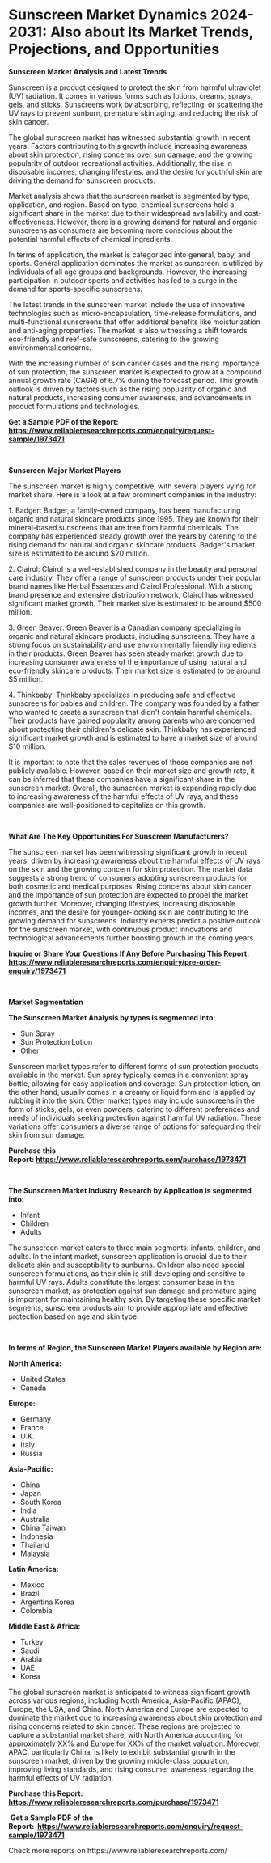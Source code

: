 <p><h1>Sunscreen Market Dynamics 2024-2031: Also about Its Market Trends, Projections, and Opportunities</h1></p><p><strong>Sunscreen Market Analysis and Latest Trends</strong></p>
<p><p>Sunscreen is a product designed to protect the skin from harmful ultraviolet (UV) radiation. It comes in various forms such as lotions, creams, sprays, gels, and sticks. Sunscreens work by absorbing, reflecting, or scattering the UV rays to prevent sunburn, premature skin aging, and reducing the risk of skin cancer.</p><p>The global sunscreen market has witnessed substantial growth in recent years. Factors contributing to this growth include increasing awareness about skin protection, rising concerns over sun damage, and the growing popularity of outdoor recreational activities. Additionally, the rise in disposable incomes, changing lifestyles, and the desire for youthful skin are driving the demand for sunscreen products.</p><p>Market analysis shows that the sunscreen market is segmented by type, application, and region. Based on type, chemical sunscreens hold a significant share in the market due to their widespread availability and cost-effectiveness. However, there is a growing demand for natural and organic sunscreens as consumers are becoming more conscious about the potential harmful effects of chemical ingredients.</p><p>In terms of application, the market is categorized into general, baby, and sports. General application dominates the market as sunscreen is utilized by individuals of all age groups and backgrounds. However, the increasing participation in outdoor sports and activities has led to a surge in the demand for sports-specific sunscreens.</p><p>The latest trends in the sunscreen market include the use of innovative technologies such as micro-encapsulation, time-release formulations, and multi-functional sunscreens that offer additional benefits like moisturization and anti-aging properties. The market is also witnessing a shift towards eco-friendly and reef-safe sunscreens, catering to the growing environmental concerns.</p><p>With the increasing number of skin cancer cases and the rising importance of sun protection, the sunscreen market is expected to grow at a compound annual growth rate (CAGR) of 6.7% during the forecast period. This growth outlook is driven by factors such as the rising popularity of organic and natural products, increasing consumer awareness, and advancements in product formulations and technologies.</p></p>
<p><strong>Get a Sample PDF of the Report:&nbsp; <a href="https://www.reliableresearchreports.com/enquiry/request-sample/1973471">https://www.reliableresearchreports.com/enquiry/request-sample/1973471</a></strong></p>
<p>&nbsp;</p>
<p><strong>Sunscreen Major Market Players</strong></p>
<p><p>The sunscreen market is highly competitive, with several players vying for market share. Here is a look at a few prominent companies in the industry:</p><p>1. Badger: Badger, a family-owned company, has been manufacturing organic and natural skincare products since 1995. They are known for their mineral-based sunscreens that are free from harmful chemicals. The company has experienced steady growth over the years by catering to the rising demand for natural and organic skincare products. Badger's market size is estimated to be around $20 million.</p><p>2. Clairol: Clairol is a well-established company in the beauty and personal care industry. They offer a range of sunscreen products under their popular brand names like Herbal Essences and Clairol Professional. With a strong brand presence and extensive distribution network, Clairol has witnessed significant market growth. Their market size is estimated to be around $500 million.</p><p>3. Green Beaver: Green Beaver is a Canadian company specializing in organic and natural skincare products, including sunscreens. They have a strong focus on sustainability and use environmentally friendly ingredients in their products. Green Beaver has seen steady market growth due to increasing consumer awareness of the importance of using natural and eco-friendly skincare products. Their market size is estimated to be around $5 million.</p><p>4. Thinkbaby: Thinkbaby specializes in producing safe and effective sunscreens for babies and children. The company was founded by a father who wanted to create a sunscreen that didn't contain harmful chemicals. Their products have gained popularity among parents who are concerned about protecting their children's delicate skin. Thinkbaby has experienced significant market growth and is estimated to have a market size of around $10 million.</p><p>It is important to note that the sales revenues of these companies are not publicly available. However, based on their market size and growth rate, it can be inferred that these companies have a significant share in the sunscreen market. Overall, the sunscreen market is expanding rapidly due to increasing awareness of the harmful effects of UV rays, and these companies are well-positioned to capitalize on this growth.</p></p>
<p>&nbsp;</p>
<p><strong>What Are The Key Opportunities For Sunscreen Manufacturers?</strong></p>
<p><p>The sunscreen market has been witnessing significant growth in recent years, driven by increasing awareness about the harmful effects of UV rays on the skin and the growing concern for skin protection. The market data suggests a strong trend of consumers adopting sunscreen products for both cosmetic and medical purposes. Rising concerns about skin cancer and the importance of sun protection are expected to propel the market growth further. Moreover, changing lifestyles, increasing disposable incomes, and the desire for younger-looking skin are contributing to the growing demand for sunscreens. Industry experts predict a positive outlook for the sunscreen market, with continuous product innovations and technological advancements further boosting growth in the coming years.</p></p>
<p><strong>Inquire or Share Your Questions If Any Before Purchasing This Report: <a href="https://www.reliableresearchreports.com/enquiry/pre-order-enquiry/1973471">https://www.reliableresearchreports.com/enquiry/pre-order-enquiry/1973471</a></strong></p>
<p>&nbsp;</p>
<p><strong>Market Segmentation</strong></p>
<p><strong>The Sunscreen Market Analysis by types is segmented into:</strong></p>
<p><ul><li>Sun Spray</li><li>Sun Protection Lotion</li><li>Other</li></ul></p>
<p><p>Sunscreen market types refer to different forms of sun protection products available in the market. Sun spray typically comes in a convenient spray bottle, allowing for easy application and coverage. Sun protection lotion, on the other hand, usually comes in a creamy or liquid form and is applied by rubbing it into the skin. Other market types may include sunscreens in the form of sticks, gels, or even powders, catering to different preferences and needs of individuals seeking protection against harmful UV radiation. These variations offer consumers a diverse range of options for safeguarding their skin from sun damage.</p></p>
<p><strong>Purchase this Report:&nbsp;<a href="https://www.reliableresearchreports.com/purchase/1973471">https://www.reliableresearchreports.com/purchase/1973471</a></strong></p>
<p>&nbsp;</p>
<p><strong>The Sunscreen Market Industry Research by Application is segmented into:</strong></p>
<p><ul><li>Infant</li><li>Children</li><li>Adults</li></ul></p>
<p><p>The sunscreen market caters to three main segments: infants, children, and adults. In the infant market, sunscreen application is crucial due to their delicate skin and susceptibility to sunburns. Children also need special sunscreen formulations, as their skin is still developing and sensitive to harmful UV rays. Adults constitute the largest consumer base in the sunscreen market, as protection against sun damage and premature aging is important for maintaining healthy skin. By targeting these specific market segments, sunscreen products aim to provide appropriate and effective protection based on age and skin type.</p></p>
<p>&nbsp;</p>
<p><strong>In terms of Region, the Sunscreen Market Players available by Region are:</strong></p>
<p>
    <p> <strong> North America: </strong>
        <ul>
            <li>United States</li>
            <li>Canada</li>
        </ul>
        </p> 
    <p> <strong> Europe: </strong>
        <ul>
            <li>Germany</li>
            <li>France</li>
            <li>U.K.</li>
            <li>Italy</li>
            <li>Russia</li>
        </ul>
        </p> 
    <p> <strong> Asia-Pacific: </strong>
        <ul>
            <li>China</li>
            <li>Japan</li>
            <li>South Korea</li>
            <li>India</li>
            <li>Australia</li>
            <li>China Taiwan</li>
            <li>Indonesia</li>
            <li>Thailand</li>
            <li>Malaysia</li>
        </ul>
        </p> 
    <p> <strong> Latin America: </strong>
        <ul>
            <li>Mexico</li>
            <li>Brazil</li>
            <li>Argentina Korea</li>
            <li>Colombia</li>
        </ul>
        </p> 
    <p> <strong> Middle East & Africa: </strong>
        <ul>
            <li>Turkey</li>
            <li>Saudi</li>
            <li>Arabia</li>
            <li>UAE</li>
            <li>Korea</li>
        </ul>
    </p>
    </p>
<p><p>The global sunscreen market is anticipated to witness significant growth across various regions, including North America, Asia-Pacific (APAC), Europe, the USA, and China. North America and Europe are expected to dominate the market due to increasing awareness about skin protection and rising concerns related to skin cancer. These regions are projected to capture a substantial market share, with North America accounting for approximately XX% and Europe for XX% of the market valuation. Moreover, APAC, particularly China, is likely to exhibit substantial growth in the sunscreen market, driven by the growing middle-class population, improving living standards, and rising consumer awareness regarding the harmful effects of UV radiation.</p></p>
<p><strong>Purchase this Report: <a href="https://www.reliableresearchreports.com/purchase/1973471">https://www.reliableresearchreports.com/purchase/1973471</a></strong></p>
<p>&nbsp;<strong>Get a Sample PDF of the Report:&nbsp;&nbsp;<a href="https://www.reliableresearchreports.com/enquiry/request-sample/1973471">https://www.reliableresearchreports.com/enquiry/request-sample/1973471</a></strong></p>
<p><strong></strong></p>
<p>Check more reports on https://www.reliableresearchreports.com/</p>